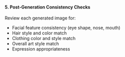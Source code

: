 #### 5. **Post-Generation Consistency Checks**

Review each generated image for:

- Facial feature consistency (eye shape, nose, mouth)
- Hair style and color match
- Clothing color and style match
- Overall art style match
- Expression appropriateness
